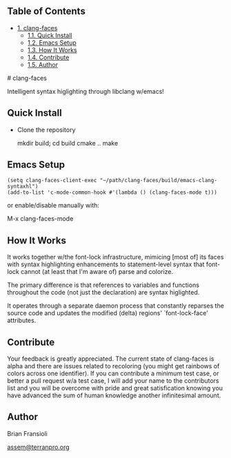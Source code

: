 <div id="table-of-contents">
<h2>Table of Contents</h2>
<div id="text-table-of-contents">
<ul>
<li><a href="#sec-1">1. clang-faces</a>
<ul>
<li><a href="#sec-1-1">1.1. Quick Install</a></li>
<li><a href="#sec-1-2">1.2. Emacs Setup</a></li>
<li><a href="#sec-1-3">1.3. How It Works</a></li>
<li><a href="#sec-1-4">1.4. Contribute</a></li>
<li><a href="#sec-1-5">1.5. Author</a></li>
</ul>
</li>
</ul>
</div>
</div>
# clang-faces

Intelligent syntax higlighting through libclang w/emacs!

## Quick Install

-   Clone the repository

    mkdir build; cd build
    cmake ..
    make

## Emacs Setup

    (setq clang-faces-client-exec "~/path/clang-faces/build/emacs-clang-syntaxhl")
    (add-to-list 'c-mode-common-hook #'(lambda () (clang-faces-mode t)))

or enable/disable manually with:

<p class="verse">
M-x clang-faces-mode <br/>
</p>

## How It Works

It works together w/the font-lock infrastructure, mimicing [most of]
its faces with syntax highlighting enhancements to statement-level
syntax that font-lock cannot (at least that I'm aware of) parse and
colorize.

The primary difference is that references to variables and functions
throughout the code (not just the declaration) are syntax higlighted.

It operates through a separate daemon process that constantly
reparses the source code and updates the modified (delta) regions'
\`font-lock-face' attributes.

## Contribute

Your feedback is greatly appreciated.  The current state of
clang-faces is alpha and there are issues related to recoloring (you
might get rainbows of colors across one identifier).  If you can
contribute a minimum test case, or better a pull request w/a test
case, I will add your name to the contributors list and you will
be overcome with pride and great satisfication knowing you have
advanced the sum of human knowledge another infinitesimal amount.

## Author

Brian Fransioli

assem@terranpro.org
